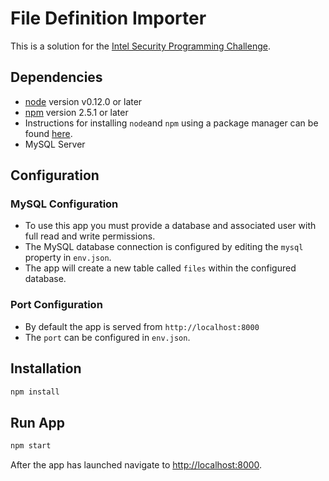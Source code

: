 # File Definition Importer
This is a solution for the [Intel Security Programming Challenge](https://github.com/primeosu/apg_challenge).

## Dependencies
* [node](https://nodejs.org/en/) version v0.12.0 or later
* [npm](https://www.npmjs.com/) version 2.5.1 or later
* Instructions for installing ```node```and ```npm``` using a package manager can be found [here](https://nodejs.org/en/download/package-manager/).
* MySQL Server

## Configuration

### MySQL Configuration
* To use this app you must provide a database and associated user with full read and write permissions.
* The MySQL database connection is configured by editing the ```mysql``` property in ```env.json```.
* The app will create a new table called ```files``` within the configured database. 

### Port Configuration
* By default the app is served from ```http://localhost:8000```
* The ```port``` can be configured in ```env.json```.

## Installation
```bash
npm install
```

## Run App
```bash
npm start
```
After the app has launched navigate to [http://localhost:8000](http://localhost:8000).